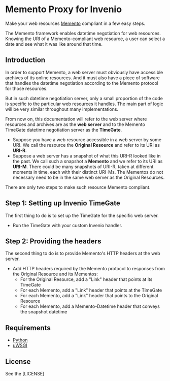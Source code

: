 # Memento Proxy for Invenio
Make your web resources [Memento](http://www.mementoweb.org) compliant in a few easy steps.

The Memento framework enables datetime negotiation for web resources. Knowing the URI of a Memento-compliant web resource, a user can select a date and see what it was like around that time.


## Introduction

In order to support Memento, a web server must obviously have accessible archives of its online resources. And it must also have a piece of software that handles the datetime negotiation according to the Memento protocol for those resources.

But in such datetime negotiation server, only a small proportion of the code is specific to the particular web resources it handles. The main part of logic will be very similar throughout many implementations.


From now on, this documentation will refer to the web server where resources and archives are as the **web server** and to the Memento TimeGate datetime negotiation server as the **TimeGate**.

* Suppose you have a web resource accessible in a web server by some URI. We call the resource the **Original Resource** and refer to its URI as **URI-R**.
* Suppose a web server has a snapshot of what this URI-R looked like in the past. We call such a snapshot a **Memento** and we refer to its URI as **URI-M**. There could be many snapshots of URI-R, taken at different moments in time, each with their distinct URI-Ms.
The Mementos do not necessary need to be in the same web server as the Original Resources.


There are only two steps to make such resource Memento compliant.

## Step 1: Setting up Invenio TimeGate
The first thing to do is to set up the TimeGate for the specific web server.
* Run the TimeGate with your custom Invenio  handler. 


## Step 2: Providing the headers
The second thing to do is to provide Memento's HTTP headers at the web server.
* Add HTTP headers required by the Memento protocol to responses from the Original Resource and its Mementos:
  - For the Original Resource, add a "Link" header that points at its TimeGate
  - For each Memento, add a "Link" header that points at the TimeGate
  - For each Memento, add a "Link" header that points to the Original Resource
  - For each Memento, add a Memento-Datetime header that conveys the snapshot datetime


## Requirements
* [Python](https://www.python.org)
* [uWSGI](http://uwsgi-docs.readthedocs.org/en/latest/)



## License
See the [LICENSE]
